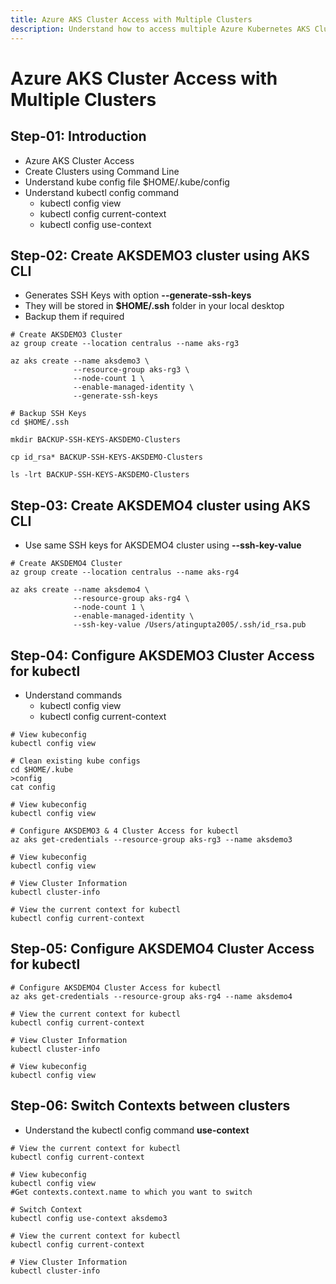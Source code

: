 ```yaml
---
title: Azure AKS Cluster Access with Multiple Clusters
description: Understand how to access multiple Azure Kubernetes AKS Clusters using kubectl
---
```

# Azure AKS Cluster Access with Multiple Clusters

## Step-01: Introduction
- Azure AKS Cluster Access
- Create Clusters using Command Line
- Understand kube config file $HOME/.kube/config
- Understand kubectl config command
  - kubectl config view
  - kubectl config current-context
  - kubectl config use-context <context-name>

## Step-02: Create AKSDEMO3 cluster using AKS CLI
- Generates SSH Keys with option **--generate-ssh-keys**
- They will be stored in **$HOME/.ssh** folder in your local desktop
- Backup them if required
```
# Create AKSDEMO3 Cluster
az group create --location centralus --name aks-rg3
```
```
az aks create --name aksdemo3 \
              --resource-group aks-rg3 \
              --node-count 1 \
              --enable-managed-identity \
              --generate-ssh-keys
```
```
# Backup SSH Keys
cd $HOME/.ssh
```
```
mkdir BACKUP-SSH-KEYS-AKSDEMO-Clusters
```
```
cp id_rsa* BACKUP-SSH-KEYS-AKSDEMO-Clusters
```
```
ls -lrt BACKUP-SSH-KEYS-AKSDEMO-Clusters
```

## Step-03: Create AKSDEMO4 cluster using AKS CLI
- Use same SSH keys for AKSDEMO4 cluster using **--ssh-key-value**
```
# Create AKSDEMO4 Cluster
az group create --location centralus --name aks-rg4
```
```
az aks create --name aksdemo4 \
              --resource-group aks-rg4 \
              --node-count 1 \
              --enable-managed-identity \
              --ssh-key-value /Users/atingupta2005/.ssh/id_rsa.pub              
```

## Step-04: Configure AKSDEMO3 Cluster Access for kubectl
- Understand commands
  - kubectl config view
  - kubectl config current-context
```
# View kubeconfig
kubectl config view
```
```
# Clean existing kube configs
cd $HOME/.kube
>config
cat config
```
```
# View kubeconfig
kubectl config view
```
```
# Configure AKSDEMO3 & 4 Cluster Access for kubectl
az aks get-credentials --resource-group aks-rg3 --name aksdemo3
```
```
# View kubeconfig
kubectl config view
```
```
# View Cluster Information
kubectl cluster-info
```
```
# View the current context for kubectl
kubectl config current-context
```

## Step-05: Configure AKSDEMO4 Cluster Access for kubectl
```
# Configure AKSDEMO4 Cluster Access for kubectl
az aks get-credentials --resource-group aks-rg4 --name aksdemo4
```
```
# View the current context for kubectl
kubectl config current-context
```
```
# View Cluster Information
kubectl cluster-info
```
```
# View kubeconfig
kubectl config view
```

## Step-06: Switch Contexts between clusters
- Understand the kubectl config command **use-context**
```
# View the current context for kubectl
kubectl config current-context
```
```
# View kubeconfig
kubectl config view
#Get contexts.context.name to which you want to switch
```
```
# Switch Context
kubectl config use-context aksdemo3
```
```
# View the current context for kubectl
kubectl config current-context
```
```
# View Cluster Information
kubectl cluster-info
```
